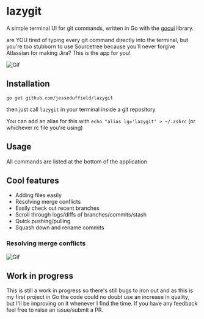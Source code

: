 # lazygit
A simple terminal UI for git commands, written in Go with the [gocui](https://www.google.com "gocui") library.

are YOU tired of typing every git command directly into the terminal, but you're too stubborn to use Sourcetree because you'll never forgive Atlassian for making Jira? This is the app for you!

![Gif](https://image.ibb.co/mmeXho/optimisedgif.gif)

## Installation
`go get github.com/jesseduffield/lazygit`

then just call `lazygit` in your terminal inside a git repository

You can add an alias for this with `echo "alias lg='lazygit' > ~/.zshrc` (or whichever rc file you're using)

## Usage
All commands are listed at the bottom of the application

## Cool features
- Adding files easily
- Resolving merge conflicts
- Easily check out recent branches
- Scroll through logs/diffs of branches/commits/stash 
- Quick pushing/pulling
- Squash down and rename commits

### Resolving merge conflicts
![Gif](https://image.ibb.co/iyxUTT/shortermerging.gif)

## Work in progress
This is still a work in progress so there's still bugs to iron out and as this is my first project in Go the code could no doubt use an increase in quality, but I'll be improving on it whenever I find the time. If you have any feedback feel free to raise an issue/submit a PR.
